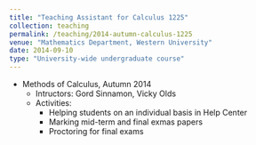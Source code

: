 ```yaml
---	
title: "Teaching Assistant for Calculus 1225"		
collection: teaching		
permalink: /teaching/2014-autumn-calculus-1225
venue: "Mathematics Department, Western University"		
date: 2014-09-10
type: "University-wide undergraduate course"
---	
```

 			
* Methods of Calculus, Autumn 2014 	
   * Intructors: Gord Sinnamon, Vicky Olds
   * Activities: 
     * Helping students on an individual basis in Help Center
     * Marking mid-term and final exmas papers
     * Proctoring for final exams

